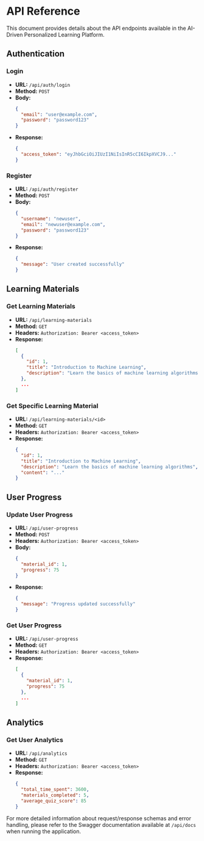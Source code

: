 # API Reference

This document provides details about the API endpoints available in the AI-Driven Personalized Learning Platform.

## Authentication

### Login
- **URL:** `/api/auth/login`
- **Method:** `POST`
- **Body:**
  ```json
  {
    "email": "user@example.com",
    "password": "password123"
  }
  ```
- **Response:**
  ```json
  {
    "access_token": "eyJhbGciOiJIUzI1NiIsInR5cCI6IkpXVCJ9..."
  }
  ```

### Register
- **URL:** `/api/auth/register`
- **Method:** `POST`
- **Body:**
  ```json
  {
    "username": "newuser",
    "email": "newuser@example.com",
    "password": "password123"
  }
  ```
- **Response:**
  ```json
  {
    "message": "User created successfully"
  }
  ```

## Learning Materials

### Get Learning Materials
- **URL:** `/api/learning-materials`
- **Method:** `GET`
- **Headers:** `Authorization: Bearer <access_token>`
- **Response:**
  ```json
  [
    {
      "id": 1,
      "title": "Introduction to Machine Learning",
      "description": "Learn the basics of machine learning algorithms"
    },
    ...
  ]
  ```

### Get Specific Learning Material
- **URL:** `/api/learning-materials/<id>`
- **Method:** `GET`
- **Headers:** `Authorization: Bearer <access_token>`
- **Response:**
  ```json
  {
    "id": 1,
    "title": "Introduction to Machine Learning",
    "description": "Learn the basics of machine learning algorithms",
    "content": "..."
  }
  ```

## User Progress

### Update User Progress
- **URL:** `/api/user-progress`
- **Method:** `POST`
- **Headers:** `Authorization: Bearer <access_token>`
- **Body:**
  ```json
  {
    "material_id": 1,
    "progress": 75
  }
  ```
- **Response:**
  ```json
  {
    "message": "Progress updated successfully"
  }
  ```

### Get User Progress
- **URL:** `/api/user-progress`
- **Method:** `GET`
- **Headers:** `Authorization: Bearer <access_token>`
- **Response:**
  ```json
  [
    {
      "material_id": 1,
      "progress": 75
    },
    ...
  ]
  ```

## Analytics

### Get User Analytics
- **URL:** `/api/analytics`
- **Method:** `GET`
- **Headers:** `Authorization: Bearer <access_token>`
- **Response:**
  ```json
  {
    "total_time_spent": 3600,
    "materials_completed": 5,
    "average_quiz_score": 85
  }
  ```

For more detailed information about request/response schemas and error handling, please refer to the Swagger documentation available at `/api/docs` when running the application.